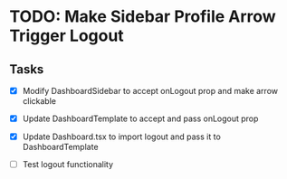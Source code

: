 # TODO: Make Sidebar Profile Arrow Trigger Logout

## Tasks
- [x] Modify DashboardSidebar to accept onLogout prop and make arrow clickable
- [x] Update DashboardTemplate to accept and pass onLogout prop
- [x] Update Dashboard.tsx to import logout and pass it to DashboardTemplate
- [ ] Test logout functionality
 